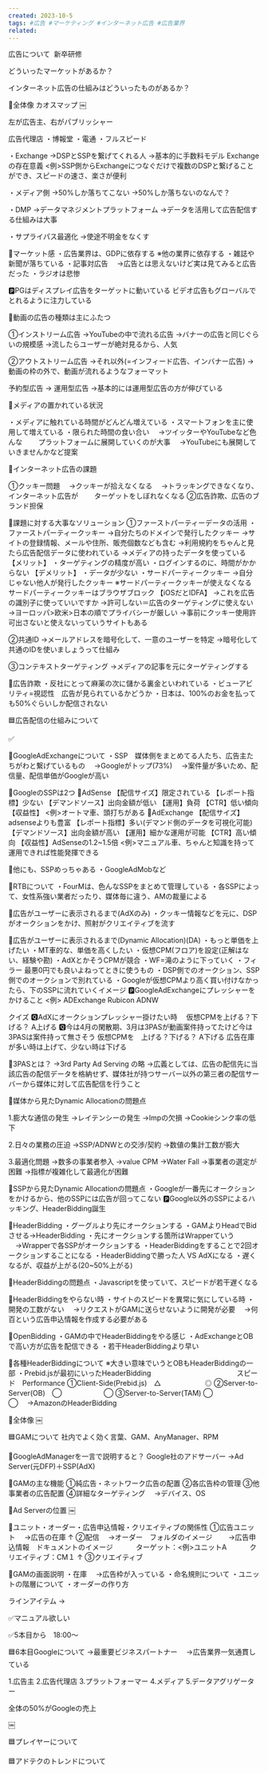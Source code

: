```yaml
---
created: 2023-10-5
tags: #広告 #マーケティング #インターネット広告 #広告業界
related:
---
```



広告について
 新卒研修

どういったマーケットがあるか？

インターネット広告の仕組みはどういったものがあるか？

🔵全体像
カオスマップ
￼

左が広告主、右がパブリッシャー

広告代理店
・博報堂
・電通
・フルスピード

・Exchange
→DSPとSSPを繋げてくれる人
→基本的に手数料モデル
Exchangeの存在意義
<例>SSP側からExchangeにつなぐだけで複数のDSPと繋げることができ、スピードの速さ、楽さが便利

・メディア側
→50%しか落ちてこない
→50%しか落ちないのなんで？

・DMP
→データマネジメントプラットフォーム
→データを活用して広告配信する仕組みは大事

・サプライパス最適化
→使途不明金をなくす

🔵マーケット感
・広告業界は、GDPに依存する
※他の業界に依存する
・雑誌や新聞が落ちている
・記事対広告
　→広告とは思えないけど実は見てみると広告だった
・ラジオは悲惨

🅿️PGはディスプレイ広告をターゲットに動いている
ビデオ広告もグローバルでとれるように注力している

🔹動画の広告の種類は主にふたつ

①インストリーム広告
→YouTubeの中で流れる広告
→バナーの広告と同じぐらいの規模感
→流したらユーザーが絶対見るから、人気

②アウトストリーム広告
→それ以外(=インフィード広告、インバナー広告)
→動画の枠の外で、動画が流れるようなフォーマット

予約型広告
→
運用型広告
→基本的には運用型広告の方が伸びている

🔹メディアの置かれている状況

・メディアに触れている時間がどんどん増えている
・スマートフォンを主に使用して増えている
・限られた時間の食い合い
　→ツイッターやYouTubeなど色んな
　　プラットフォームに展開していくのが大事
　→YouTubeにも展開していきませんかなど提案

🔹インターネット広告の課題

①クッキー問題
　→クッキーが拾えなくなる
　→トラッキングできなくなり、インターネット広告が
　　ターゲットをしぼれなくなる
②広告詐欺、広告のブランド担保

🔵課題に対する大事なソリューション
①ファーストパーティーデータの活用
・ファーストパーティークッキー
→自分たちのドメインで発行したクッキー
→サイトの登録情報、メールや住所、販売個数なども含む
→利用規約をちゃんと見たら広告配信データに使われている
→メディアの持ったデータを使っている
【メリット】
・ターゲティングの精度が高い
・ログインするのに、時間がかからない
【デメリット】
・データが少ない
・サードパーティークッキー
→自分じゃない他人が発行したクッキー
※サードパーティークッキーが使えなくなる
サードパーティークッキーはブラウザブロック
【iOSだとIDFA】
→これを広告の識別子に使っていいですか
→許可しない＝広告のターゲティングに使えない
→ヨーロッパ>欧米>日本の順でプライバシーが厳しい
→事前にクッキー使用許可出さないと使えないっていうサイトもある

②共通ID
→メールアドレスを暗号化して、一意のユーザーを特定
→暗号化して共通のIDを使いましょうって仕組み

③コンテキストターゲティング
→メディアの記事を元にターゲティングする

🔵広告詐欺
・反社にとって麻薬の次に儲かる裏金といわれている
・ビューアビリティ=視認性　広告が見られているかどうか
・日本は、100%のお金を払っても50%ぐらいしか配信されない


🟦広告配信の仕組みについて

✅

🔵GoogleAdExchangeについて
・SSP　媒体側をまとめてる人たち、広告主たちがわと繋げているもの
　→Googleがトップ(73%)
　→案件量が多いため、配信量、配信単価がGoogleが高い

🔵GoogleのSSPは2つ
🔹AdSense
【配信サイズ】限定されている
【レポート指標】少ない
【デマンドソース】出向金額が低い
【運用】負荷
【CTR】低い傾向
【収益性】
<例>オートマ車、頭打ちがある
🔹AdExchange
【配信サイズ】adsenseよりも豊富
【レポート指標】多い(デマンド側のデータを可視化可能)
【デマンドソース】出向金額が高い
【運用】細かな運用が可能
【CTR】高い傾向
【収益性】AdSenseの1.2~1.5倍
<例>マニュアル車、ちゃんと知識を持って運用できれば性能発揮できる

🔵他にも、SSPめっちゃある
・GoogleAdMobなど

🔵RTBについて
・FourMは、色んなSSPをまとめて管理している
・各SSPによって、女性系強い業者だったり、媒体毎に違う、AMの裁量による

🔵広告がユーザーに表示されるまで(AdXのみ)
・クッキー情報などを元に、DSPがオークションをかけ、照射がクリエイティブを流す

🔵広告がユーザーに表示されるまで(Dynamic Allocation)(DA)
・もっと単価を上げたい
・MT車的な、単価を高くしたい
・仮想CPM(フロア)を設定(正解はない、経験や勘)
・AdXとかそうCPMが競合
・WF=滝のように下っていく
・フィラー 最悪0円でも良いよねってときに使うもの
・DSP側でのオークション、SSP側でのオークションで別れている
・Googleが仮想CPMより高く買い付けなかったら、下のSSPに流れていくイメージ
🅿️GoogleAdExchangeにプレッシャーをかけること
<例>
ADExchange
Rubicon
ADNW

クイズ
🆀AdXにオークションプレッシャー掛けたい時
　仮想CPMを上げる？下げる？
A上げる
🆀今は4月の閑散期、3月は3PASが動画案件持ってたけど今は3PASは案件持って無さそう
仮想CPMを　上げる？下げる？
A下げる
広告在庫が多い時は上げて、少ない時は下げる

👀3PASとは？
→3rd Party Ad Serving の略
→広義としては、広告の配信先に当該広告の配信データを格納せず、媒体社が持つサーバー以外の第三者の配信サーバーから媒体に対して広告配信を行うこと

🔵媒体から見たDynamic Allocationの問題点

1.膨大な通信の発生
→レイテンシーの発生
→Impの欠損
→Cookieシンク率の低下

2.日々の業務の圧迫
→SSP/ADNWとの交渉/契約
→数値の集計工数が膨大

3.最適化問題
→数多の事業者参入
→value CPM
→Water Fall
→事業者の選定が困難
→指標が複雑化して最適化が困難

🔵SSPから見たDynamic Allocationの問題点
・Googleが一番先にオークションをかけるから、他のSSPには広告が回ってこない
🅿️Google以外のSSPによるハッキング、HeaderBidding誕生

🔵HeaderBidding
・グーグルより先にオークションする
・GAMよりHeadでBidさせる→HeaderBidding
・先にオークションする箇所はWrapperていう
　→Wrapperで各SSPがオークションする
・HeaderBiddingをすることで2回オークションすることになる
・HeaderBiddingで勝った人 VS AdXになる
・遅くなるが、収益が上がる(20~50%上がる)

🔴HeaderBiddingの問題点
・Javascriptを使っていて、スピードが若干遅くなる

🔴HeaderBiddingをやらない時
・サイトのスピードを異常に気にしている時
・開発の工数がない
　→リクエストがGAMに送らせないように開発が必要
　→何百という広告申込情報を作成する必要がある

🔵OpenBidding
・GAMの中でHeaderBiddingをやる感じ
・AdExchangeとOBで高い方が広告を配信できる
・若干HeaderBiddingより早い

🔵各種HeaderBiddingについて
※大きい意味でいうとOBもHeaderBiddingの一部
・Prebid.jsが最初にいったHeaderBidding
　　　　　　　　　　　　スピード　Performance
①Client-Side(Prebid.js)　△　　　　　　 ◎
②Server-to-Server(OB)　◯　　　　　　◯
③Server-to-Server(TAM) ◯　　　　　　◯
　→AmazonのHeaderBidding

🔵全体像
￼

🟦GAMについて
社内でよく効く言葉、GAM、AnyManager、RPM

🔵GoogleAdManagerを一言で説明すると？
Google社のアドサーバー
→Ad Server(元DFP)＋SSP(AdX)

🔵GAMの主な機能
①純広告・ネットワーク広告の配置
②各広告枠の管理
③他事業者の広告配置
④詳細なターゲティング
　→デバイス、OS

🔵Ad Serverの位置
￼

🔵ユニット・オーダー・広告申込情報・クリエイティブの関係性
①広告ユニット
　→広告の在庫
↑
②配信
　→オーダー　フォルダのイメージ
　　→広告申込情報　ドキュメントのイメージ
　　　ターゲット：<例>ユニットA
　　　クリエイティブ：CM１
↑
③クリエイティブ

🔵GAMの画面説明
・在庫
　→広告枠が入っている
・命名規則について
・ユニットの階層について
・オーダーの作り方

ラインアイテム
→

✅マニュアル欲しい

✅5本目から　18:00〜

🟦6本目Googleについて
→最重要ビジネスパートナー
　→広告業界一気通貫している

1.広告主
2.広告代理店
3.プラットフォーマー
4.メディア
5.データアグリゲーター

全体の50%がGoogleの売上

￼

🟦プレイヤーについて

🟦アドテクのトレンドについて
